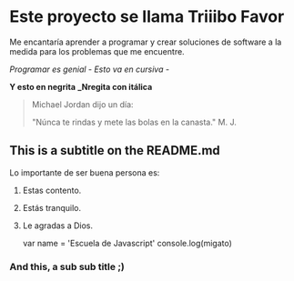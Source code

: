 # Este proyecto se llama Triiibo Favor

Me encantaría aprender a programar y crear soluciones de software a la medida para los problemas que me encuentre.

*Programar es genial - Esto va en cursiva -*

**Y esto en negrita**
**_Nregita con itálica**

>Michael Jordan dijo un día:
>
> "Núnca te rindas y mete las bolas en la canasta." M. J.


## This is a subtitle on the README.md

Lo importante de ser buena persona es:

1. Estas contento.
2. Estás tranquilo.
3. Le agradas a Dios.

    var name = 'Escuela de Javascript'
    console.log(migato)


### And this, a sub sub title ;)


